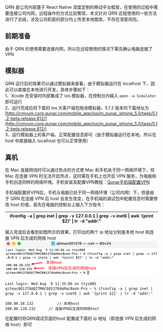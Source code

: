 QRN 是公司内部基于 React Native 深度定制的移动平台框架，在使用的过程中需要连接公司内网，远程操作的方式比较繁琐，本文针对 QRN 远程使用的一些方法进行了总结，涉及公司机密的部分均上传至本地图库，不存在泄密风险。
## 前期准备
由于 QRN 的使用需要连接内网，所以在远程使用的情况下需先确认电脑连接了 VPN
## 模拟器
QRN 运行后的效果可以通过模拟器来查看，由于模拟器运行在 localhost 下，因此可以直接在本地进行开发，具体步骤如下：<br />1、Xcode 在安装时内部集成了 ios 模拟器，在控制台内输入 `open -a Simulator` 即可运行<br />2、运行完成后将下载的 ios 大客户端包拖进模拟器，5.1.2 版本的下载地址为 [http://cmyum.corp.qunar.com/mobile_app/ios/m_qunar_iphone_5.0/tags/5.1.2-beta.release.812/](http://cmyum.corp.qunar.com/mobile_app/ios/m_qunar_iphone_5.0/tags/5.1.2-beta.release.812/)<br />3、运行模拟器上的客户端，正常配置信息即可（由于模拟器运行在本地，所以在 host 中直接输入 localhost 也可以正常使用）
## 真机
在 Mac 连接网线时可以通过热点的方式使 Mac 和手机处于同一网络环境下，但 Mac 在连接 VPN 时无法开启热点，这时需在手机上也开启 VPN 服务，为电脑和手机创造同样的网络环境。手机安装及配置VPN教程：[Qunar手机端配置VPN](http://qunar.it/#/it/show/7713)

手机端配置好VPN后，手机与电脑已处于同一网络环境（公司内网）下，但是由于 QRN 在连接 VPN 后 host 会发生改变，在手机端的调试包中配置信息时需要修改 host 的值，首先在电脑的控制台上输入下方指令：

| ifconfig -a &#124; grep inet &#124; grep -v 127.0.0.1 &#124; grep -v inet6 &#124; awk '{print $2}' &#124; tr -d "addr:"  |
| --- |

输入完成后会看到如图所示的效果，打印出的两个 ip 地址分别是本地 host 和连接 VPN 后生成的网络 host<br />![image.png](../../images/52b5eafa8af497b70f5dce6464dda763.png)
```
Last login: Wed Aug  9 11:35:06 on ttys005
qitmac001378@QITMAC001378deMacBook-Pro ~ % ifconfig -a | grep inet | grep -v 127.0.0.1 | grep -v inet6 | awk '{print $2}' | tr -d "addr:"

100.80.38.132			// 本地host
100.80.128.232		// 连接VPN后生成的网络host
```
在配置时将QRN调试页面的host 配置成下面的 ip 地址（即连接 VPN 后生成的网络 host）即可
